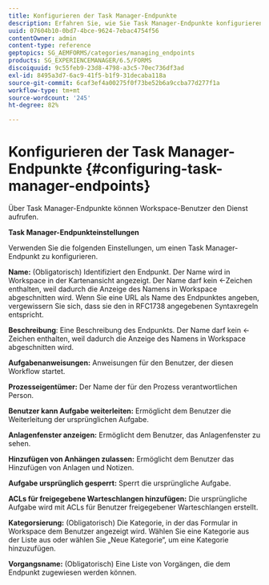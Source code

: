 ```yaml
---
title: Konfigurieren der Task Manager-Endpunkte
description: Erfahren Sie, wie Sie Task Manager-Endpunkte konfigurieren, um den Dienst aufzurufen. Zum Konfigurieren von Task Manager-Endpunkten sind verschiedene Einstellungen erforderlich.
uuid: 07604b10-0bd7-4bce-9624-7ebac4754f56
contentOwner: admin
content-type: reference
geptopics: SG_AEMFORMS/categories/managing_endpoints
products: SG_EXPERIENCEMANAGER/6.5/FORMS
discoiquuid: 9c55feb9-23d8-4798-a3c5-70ec736df3ad
exl-id: 8495a3d7-6ac9-41f5-b1f9-31decaba118a
source-git-commit: 6caf3ef4a00275f0f73be52b6a9ccba77d277f1a
workflow-type: tm+mt
source-wordcount: '245'
ht-degree: 82%

---
```


# Konfigurieren der Task Manager-Endpunkte {#configuring-task-manager-endpoints}

Über Task Manager-Endpunkte können Workspace-Benutzer den Dienst aufrufen.

**Task Manager-Endpunkteinstellungen**

Verwenden Sie die folgenden Einstellungen, um einen Task Manager-Endpunkt zu konfigurieren.

**Name:** (Obligatorisch) Identifiziert den Endpunkt. Der Name wird in Workspace in der Kartenansicht angezeigt. Der Name darf kein &lt;-Zeichen enthalten, weil dadurch die Anzeige des Namens in Workspace abgeschnitten wird. Wenn Sie eine URL als Name des Endpunktes angeben, vergewissern Sie sich, dass sie den in RFC1738 angegebenen Syntaxregeln entspricht.

**Beschreibung**: Eine Beschreibung des Endpunkts. Der Name darf kein &lt;-Zeichen enthalten, weil dadurch die Anzeige des Namens in Workspace abgeschnitten wird.

**Aufgabenanweisungen:** Anweisungen für den Benutzer, der diesen Workflow startet.

**Prozesseigentümer:** Der Name der für den Prozess verantwortlichen Person.

**Benutzer kann Aufgabe weiterleiten:** Ermöglicht dem Benutzer die Weiterleitung der ursprünglichen Aufgabe.

**Anlagenfenster anzeigen:** Ermöglicht dem Benutzer, das Anlagenfenster zu sehen.

**Hinzufügen von Anhängen zulassen:** Ermöglicht dem Benutzer das Hinzufügen von Anlagen und Notizen.

**Aufgabe ursprünglich gesperrt:** Sperrt die ursprüngliche Aufgabe.

**ACLs für freigegebene Warteschlangen hinzufügen:** Die ursprüngliche Aufgabe wird mit ACLs für Benutzer freigegebener Warteschlangen erstellt.

**Kategorsierung:** (Obligatorisch) Die Kategorie, in der das Formular in Workspace dem Benutzer angezeigt wird. Wählen Sie eine Kategorie aus der Liste aus oder wählen Sie „Neue Kategorie“, um eine Kategorie hinzuzufügen.

**Vorgangsname:** (Obligatorisch) Eine Liste von Vorgängen, die dem Endpunkt zugewiesen werden können.
